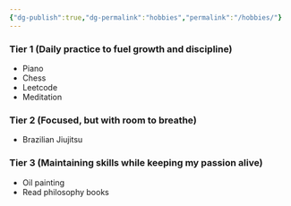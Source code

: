 ```yaml
---
{"dg-publish":true,"dg-permalink":"hobbies","permalink":"/hobbies/"}
---
```


### Tier 1 (Daily practice to fuel growth and discipline)
* Piano
* Chess
* Leetcode
* Meditation

### Tier 2 (Focused, but with room to breathe)
* Brazilian Jiujitsu

### Tier 3 (Maintaining skills while keeping my passion alive)
* Oil painting
* Read philosophy books
